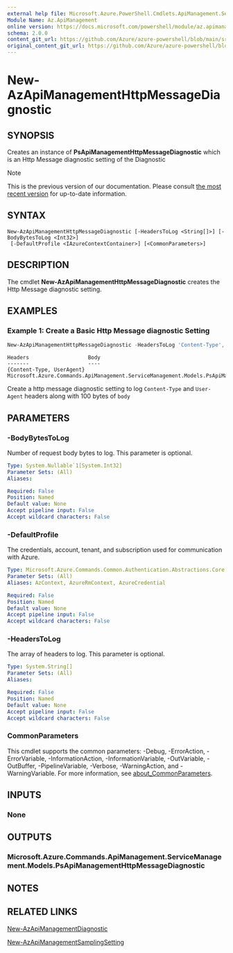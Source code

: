 ```yaml
---
external help file: Microsoft.Azure.PowerShell.Cmdlets.ApiManagement.ServiceManagement.dll-Help.xml
Module Name: Az.ApiManagement
online version: https://docs.microsoft.com/powershell/module/az.apimanagement/new-azapimanagementhttpmessagediagnostic
schema: 2.0.0
content_git_url: https://github.com/Azure/azure-powershell/blob/main/src/ApiManagement/ApiManagement/help/New-AzApiManagementHttpMessageDiagnostic.md
original_content_git_url: https://github.com/Azure/azure-powershell/blob/main/src/ApiManagement/ApiManagement/help/New-AzApiManagementHttpMessageDiagnostic.md
---
```


# New-AzApiManagementHttpMessageDiagnostic

## SYNOPSIS
Creates an instance of **PsApiManagementHttpMessageDiagnostic** which is an Http Message diagnostic setting of the Diagnostic

> [!NOTE]
>This is the previous version of our documentation. Please consult [the most recent version](/powershell/module/az.apimanagement/new-azapimanagementhttpmessagediagnostic) for up-to-date information.

## SYNTAX

```
New-AzApiManagementHttpMessageDiagnostic [-HeadersToLog <String[]>] [-BodyBytesToLog <Int32>]
 [-DefaultProfile <IAzureContextContainer>] [<CommonParameters>]
```

## DESCRIPTION
The cmdlet **New-AzApiManagementHttpMessageDiagnostic** creates the Http Message diagnostic setting.

## EXAMPLES

### Example 1: Create a Basic Http Message diagnostic Setting
```powershell
New-AzApiManagementHttpMessageDiagnostic -HeadersToLog 'Content-Type', 'UserAgent' -BodyBytesToLog 100
```

```output
Headers                   Body
-------                   ----
{Content-Type, UserAgent} Microsoft.Azure.Commands.ApiManagement.ServiceManagement.Models.PsApiManagementBodyDiagnosticSetting
```

Create a http message diagnostic setting to log `Content-Type` and `User-Agent` headers along with 100 bytes of `body`

## PARAMETERS

### -BodyBytesToLog
Number of request body bytes to log. This parameter is optional.

```yaml
Type: System.Nullable`1[System.Int32]
Parameter Sets: (All)
Aliases:

Required: False
Position: Named
Default value: None
Accept pipeline input: False
Accept wildcard characters: False
```

### -DefaultProfile
The credentials, account, tenant, and subscription used for communication with Azure.

```yaml
Type: Microsoft.Azure.Commands.Common.Authentication.Abstractions.Core.IAzureContextContainer
Parameter Sets: (All)
Aliases: AzContext, AzureRmContext, AzureCredential

Required: False
Position: Named
Default value: None
Accept pipeline input: False
Accept wildcard characters: False
```

### -HeadersToLog
The array of headers to log. This parameter is optional.

```yaml
Type: System.String[]
Parameter Sets: (All)
Aliases:

Required: False
Position: Named
Default value: None
Accept pipeline input: False
Accept wildcard characters: False
```

### CommonParameters
This cmdlet supports the common parameters: -Debug, -ErrorAction, -ErrorVariable, -InformationAction, -InformationVariable, -OutVariable, -OutBuffer, -PipelineVariable, -Verbose, -WarningAction, and -WarningVariable. For more information, see [about_CommonParameters](http://go.microsoft.com/fwlink/?LinkID=113216).

## INPUTS

### None

## OUTPUTS

### Microsoft.Azure.Commands.ApiManagement.ServiceManagement.Models.PsApiManagementHttpMessageDiagnostic

## NOTES

## RELATED LINKS

[New-AzApiManagementDiagnostic](./New-AzApiManagementDiagnostic.md)

[New-AzApiManagementSamplingSetting](./New-AzApiManagementHttpMessageDiagnostic.md)
